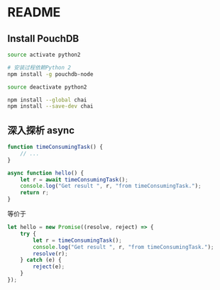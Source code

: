 # README

## Install PouchDB

```bash
source activate python2 

# 安装过程依赖Python 2
npm install -g pouchdb-node

source deactivate python2

npm install --global chai
npm install --save-dev chai
```

## 深入探析 async

```javascript
function timeConsumingTask() {
    // ...
}
```

```javascript
async function hello() {
    let r = await timeConsumingTask();
    console.log("Get result ", r, "from timeConsumingTask.");
    return r;
}
```

等价于

```javascript
let hello = new Promise((resolve, reject) => {
    try {
        let r = timeConsumingTask();
        console.log("Get result ", r, "from timeConsumingTask.");
        resolve(r);  
    } catch (e) {
        reject(e);
    }
});
```